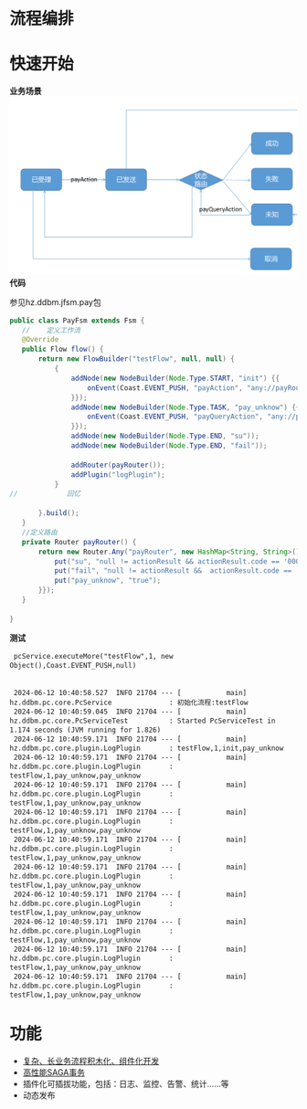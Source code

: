 # 流程编排
# 快速开始
 **业务场景**
![img.png](img.png)
 **代码**

参见hz.ddbm.jfsm.pay包

 ```java
 public class PayFsm extends Fsm {
    //    定义工作流
    @Override
    public Flow flow() {
        return new FlowBuilder("testFlow", null, null) {
            {
                addNode(new NodeBuilder(Node.Type.START, "init") {{
                    onEvent(Coast.EVENT_PUSH, "payAction", "any://payRouter", "pay_unknow", "true");
                }});
                addNode(new NodeBuilder(Node.Type.TASK, "pay_unknow") {{
                    onEvent(Coast.EVENT_PUSH, "payQueryAction", "any://payRouter");
                }});
                addNode(new NodeBuilder(Node.Type.END, "su"));
                addNode(new NodeBuilder(Node.Type.END, "fail"));

                addRouter(payRouter());
                addPlugin("logPlugin");
            }
//            回忆

        }.build();
    }
    //定义路由
    private Router payRouter() {
        return new Router.Any("payRouter", new HashMap<String, String>() {{
            put("su", "null != actionResult && actionResult.code == '0000'");
            put("fail", "null != actionResult &&  actionResult.code == '0001'");
            put("pay_unknow", "true");
        }});
    }

}
 ```
 
 **测试**

     pcService.executeMore("testFlow",1, new Object(),Coast.EVENT_PUSH,null)


     2024-06-12 10:40:58.527  INFO 21704 --- [           main] hz.ddbm.pc.core.PcService              : 初始化流程:testFlow
     2024-06-12 10:40:59.045  INFO 21704 --- [           main] hz.ddbm.pc.core.PcServiceTest          : Started PcServiceTest in 1.174 seconds (JVM running for 1.826)
     2024-06-12 10:40:59.171  INFO 21704 --- [           main] hz.ddbm.pc.core.plugin.LogPlugin       : testFlow,1,init,pay_unknow
     2024-06-12 10:40:59.171  INFO 21704 --- [           main] hz.ddbm.pc.core.plugin.LogPlugin       : testFlow,1,pay_unknow,pay_unknow
     2024-06-12 10:40:59.171  INFO 21704 --- [           main] hz.ddbm.pc.core.plugin.LogPlugin       : testFlow,1,pay_unknow,pay_unknow
     2024-06-12 10:40:59.171  INFO 21704 --- [           main] hz.ddbm.pc.core.plugin.LogPlugin       : testFlow,1,pay_unknow,pay_unknow
     2024-06-12 10:40:59.171  INFO 21704 --- [           main] hz.ddbm.pc.core.plugin.LogPlugin       : testFlow,1,pay_unknow,pay_unknow
     2024-06-12 10:40:59.171  INFO 21704 --- [           main] hz.ddbm.pc.core.plugin.LogPlugin       : testFlow,1,pay_unknow,pay_unknow
     2024-06-12 10:40:59.171  INFO 21704 --- [           main] hz.ddbm.pc.core.plugin.LogPlugin       : testFlow,1,pay_unknow,pay_unknow
     2024-06-12 10:40:59.171  INFO 21704 --- [           main] hz.ddbm.pc.core.plugin.LogPlugin       : testFlow,1,pay_unknow,pay_unknow
     2024-06-12 10:40:59.171  INFO 21704 --- [           main] hz.ddbm.pc.core.plugin.LogPlugin       : testFlow,1,pay_unknow,pay_unknow
     2024-06-12 10:40:59.171  INFO 21704 --- [           main] hz.ddbm.pc.core.plugin.LogPlugin       : testFlow,1,pay_unknow,pay_unknow


# 功能
 - [复杂、长业务流程积木化、组件化开发](/doc/组件化.md)
 - [高性能SAGA事务](/doc/SAGA事务.md)
 - 插件化可插拔功能，包括：日志、监控、告警、统计……等 
 - 动态发布
 





